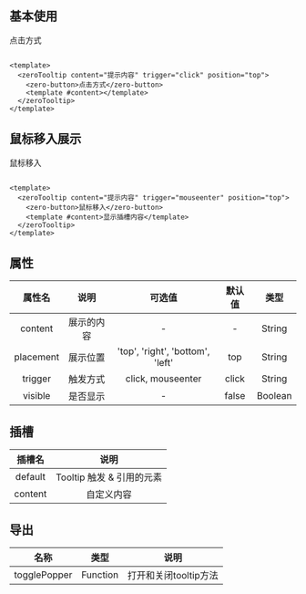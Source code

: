 <script setup>
import zeroTooltip from "@/tooltip/zeroTooltip.vue";
import zeroButton from "@/button/zeroButton.vue";
</script>

## 基本使用

 <zeroTooltip content="提示内容" trigger="click" position="top">
      <zero-button>点击方式</zero-button>
      <template #content></template>
 </zeroTooltip>

```vue

<template>
  <zeroTooltip content="提示内容" trigger="click" position="top">
    <zero-button>点击方式</zero-button>
    <template #content></template>
  </zeroTooltip>
</template>
```

## 鼠标移入展示

 <zeroTooltip content="提示内容" trigger="mouseenter" position="top">
      <zero-button>鼠标移入</zero-button>
      <template #content>显示插槽内容</template>
 </zeroTooltip>  

```vue

<template>
  <zeroTooltip content="提示内容" trigger="mouseenter" position="top">
    <zero-button>鼠标移入</zero-button>
    <template #content>显示插槽内容</template>
  </zeroTooltip>
</template>
```

## 属性

|    属性名    |  说明   |               可选值                |  默认值  |   类型    |
|:---------:|:-----:|:--------------------------------:|:-----:|:-------:|
|  content  | 展示的内容 |                -                 |   -   | String  |
| placement | 展示位置  | 'top', 'right', 'bottom', 'left' |  top  | String  |
|  trigger  | 触发方式  |        click, mouseenter         | click | String  |
|  visible  | 是否显示  |                -                 | false | Boolean |

## 插槽

|   插槽名   |         说明         |
|:-------:|:------------------:|
| default | Tooltip 触发 & 引用的元素 |
| content |       自定义内容        |

## 导出

|      名称      |    类型    |       说明       |
|:------------:|:--------:|:--------------:|
| togglePopper | Function | 打开和关闭tooltip方法 |
